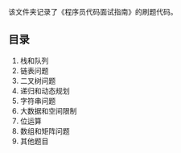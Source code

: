 该文件夹记录了《程序员代码面试指南》的刷题代码。

## 目录
1. 栈和队列
2. 链表问题
3. 二叉树问题
4. 递归和动态规划
5. 字符串问题
6. 大数据和空间限制
7. 位运算
8. 数组和矩阵问题
9. 其他题目